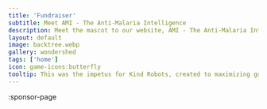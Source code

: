 ```yaml
---
title: 'Fundraiser'
subtitle: Meet AMI - The Anti-Malaria Intelligence
description: Meet the mascot to our website, AMI - The Anti-Malaria Intelligence, and read about our fundraiser.
layout: default
image: backtree.webp
gallery: wondershed
tags: ['home']
icon: game-icons:butterfly
tooltip: This was the impetus for Kind Robots, created to maximizing good from a coding project and ChatGPT, and springboarding from a non-profit I started in 2020  (Save One Human), which never actually raised funds, just administration fees. At the time, the fundraiser was intended to raise money for malaria medication, but that was prohibitively expensive ($4K to save the equivalent of one human life (hence Save One Human), but after it felt too demoralizing to try to raise that much as a single goal, the project was sidelined until 2023 and ChatGPT inspired a new way to raise awareness. I still haven't put together the important bit, which is to have AMI help create slogans to share on social media. As a to-do goes, it's a large one, but it's also the prototype chat interface for Weirdlandia and the rest of the Kind Robots interactions.
---
```


:sponsor-page
